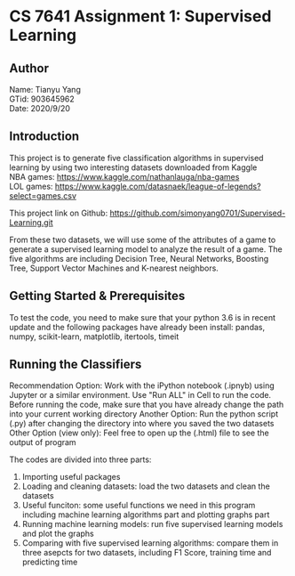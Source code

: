 # CS 7641 Assignment 1: Supervised Learning
## Author
Name: Tianyu Yang<br>
GTid: 903645962<br>
Date: 2020/9/20<br>

## Introduction
This project is to generate five classification algorithms in supervised learning by using two interesting datasets downloaded from Kaggle<br>
NBA games: https://www.kaggle.com/nathanlauga/nba-games<br>
LOL games: https://www.kaggle.com/datasnaek/league-of-legends?select=games.csv<br>

This project link on Github: https://github.com/simonyang0701/Supervised-Learning.git<br>

From these two datasets, we will use some of the attributes of a game to generate a supervised learning model to analyze the result of a game. The five algorithms are including Decision Tree, Neural Networks, Boosting Tree, Support Vector Machines and K-nearest neighbors.

## Getting Started & Prerequisites
To test the code, you need to make sure that your python 3.6 is in recent update and the following packages have already been install:
pandas, numpy, scikit-learn, matplotlib, itertools, timeit


## Running the Classifiers
Recommendation Option: Work with the iPython notebook (.ipnyb) using Jupyter or a similar environment. Use "Run ALL" in Cell to run the code. Before running the code, make sure that you have already change the path into your current working directory
Another Option: Run the python script (.py) after changing the directory into where you saved the two datasets
Other Option (view only): Feel free to open up the (.html) file to see the output of program

The codes are divided into three parts:
1. Importing useful packages
2. Loading and cleaning datasets: load the two datasets and clean the datasets
3. Useful funciton: some useful functions we need in this program including machine learning algorithms part and plotting graphs part
4. Running machine learning models: run five supervised learning models and plot the graphs
5. Comparing with five supervised learning algorithms: compare them in three asepcts for two datasets, including F1 Score, training time and predicting time
